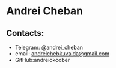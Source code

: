 # Andrei Cheban

## Contacts:

- Telegram: @andrei_cheban
- email: andreichebkuvalda@gmail.com
- GitHub:andreiokcober
